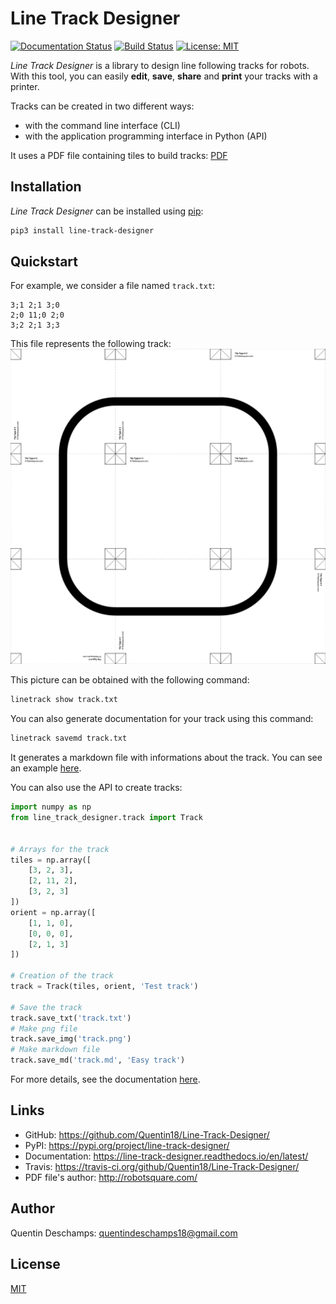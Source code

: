 # Line Track Designer
[![Documentation Status](https://readthedocs.org/projects/line-track-designer/badge/?version=latest)](https://line-track-designer.readthedocs.io/en/latest/?badge=latest)
[![Build Status](https://travis-ci.org/Quentin18/Line-Track-Designer.svg?branch=master)](https://travis-ci.org/Quentin18/Line-Track-Designer)
[![License: MIT](https://img.shields.io/badge/License-MIT-yellow.svg)](https://opensource.org/licenses/MIT)

*Line Track Designer* is a library to design line following tracks for robots. With this tool, you can easily **edit**, **save**, **share** and **print** your tracks with a printer.

Tracks can be created in two different ways:

- with the command line interface (CLI)
- with the application programming interface in Python (API)

It uses a PDF file containing tiles to build tracks: [PDF](https://github.com/Quentin18/Line-Track-Designer/blob/master/line_track_designer/pdf/linefollowtiles.pdf)

## Installation
*Line Track Designer* can be installed using [pip](https://pip.pypa.io/en/stable/):
```bash
pip3 install line-track-designer
```

## Quickstart
For example, we consider a file named ``track.txt``:
```
3;1 2;1 3;0
2;0 11;0 2;0
3;2 2;1 3;3
```
This file represents the following track:
![Track Image](https://github.com/Quentin18/Line-Track-Designer/blob/master/docs/source/img/track.png)

This picture can be obtained with the following command:
```bash
linetrack show track.txt
```

You can also generate documentation for your track using this command:
```bash
linetrack savemd track.txt
```

It generates a markdown file with informations about the track. You can see an example [here](docs/source/pdf/track.pdf).

You can also use the API to create tracks:
```python
import numpy as np
from line_track_designer.track import Track


# Arrays for the track
tiles = np.array([
    [3, 2, 3],
    [2, 11, 2],
    [3, 2, 3]
])
orient = np.array([
    [1, 1, 0],
    [0, 0, 0],
    [2, 1, 3]
])

# Creation of the track
track = Track(tiles, orient, 'Test track')

# Save the track
track.save_txt('track.txt')
# Make png file
track.save_img('track.png')
# Make markdown file
track.save_md('track.md', 'Easy track')
```

For more details, see the documentation [here](https://line-track-designer.readthedocs.io/en/latest/).

## Links
- GitHub: https://github.com/Quentin18/Line-Track-Designer/
- PyPI: https://pypi.org/project/line-track-designer/
- Documentation: https://line-track-designer.readthedocs.io/en/latest/
- Travis: https://travis-ci.org/github/Quentin18/Line-Track-Designer/
- PDF file's author: http://robotsquare.com/

## Author
Quentin Deschamps: quentindeschamps18@gmail.com

## License
[MIT](https://choosealicense.com/licenses/mit/)
